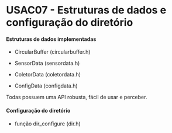# USAC07 - Estruturas de dados e configuração do diretório

#### Estruturas de dados implementadas

- CircularBuffer (circularbuffer.h)

- SensorData (sensordata.h)

- ColetorData (coletordata.h)

- ConfigData (configdata.h)

Todas possuem uma API robusta, fácil de usar e perceber.

#### Configuração do diretório

- função dir_configure (dir.h)
